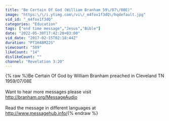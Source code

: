 ```yaml
---
title: "Be Certain Of God (William Branham 59\/07\/08E)"
image: "https:\/\/i.ytimg.com\/vi\/_m4fox1f3dQ\/hqdefault.jpg"
vid_id: "_m4fox1f3dQ"
categories: "Education"
tags: ["end time message","Jesus","Bible"]
date: "2022-05-30T17:42:20+03:00"
vid_date: "2017-02-15T02:18:44Z"
duration: "PT1H48M22S"
viewcount: "509"
likeCount: "14"
dislikeCount: ""
channel: "Revelation 3:20"
---
```

{% raw %}Be Certain Of God by William Branham preached in Cleveland TN 1959/07/08E<br /><br />Want to hear more messages please visit <br /><a rel="nofollow" target="blank" href="http://branham.org/MessageAudio">http://branham.org/MessageAudio</a> <br /><br />Read the message in different languages at<br /><a rel="nofollow" target="blank" href="http://www.messagehub.info/">http://www.messagehub.info/</a>{% endraw %}
